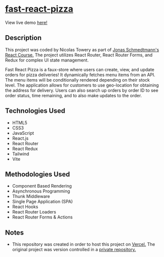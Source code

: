 # [fast-react-pizza](https://fast-react-pizza-towery.vercel.app/)
View live demo [here!](https://fast-react-pizza-towery.vercel.app/)

## Description

This project was coded by Nicolas Towery as part of [Jonas Schmedtmann's React Course.](https://www.udemy.com/user/jonasschmedtmann/) The project utilizes React Router, React Router Forms, and Redux for complex UI state management.

Fast React Pizza is a faux-store where users can create, view, and update orders for pizza deliveries! It dynamically fetches menu items from an API. The menu items will be conditionally rendered depending on their stock level. The application allows for customers to use geo-location for obtaining the address for delivery. Users can also search up orders by order ID to see order status, time remaining, and to also make updates to the order.

## Technologies Used

- HTML5
- CSS3
- JavaScript
- React.js
- React Router
- React Redux
- Tailwind
- Vite

## Methodologies Used

- Component Based Rendering
- Asynchronous Programming
- Thunk Middleware
- Single Page Application (SPA)
- React Hooks
- React Router Loaders
- React Router Forms & Actions

## Notes

- This repository was created in order to host this project on [Vercel.](https://fast-react-pizza-towery.vercel.app/) The original project was version controlled in a [private repository.](https://github.com/nicolastowery/udemy-react-course)

